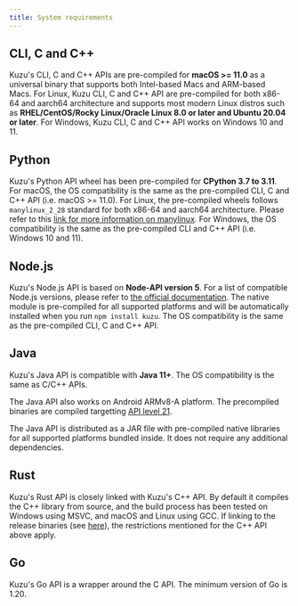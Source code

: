 ```yaml
---
title: System requirements
---
```


## CLI, C and C++

Kuzu's CLI, C and C++ APIs are pre-compiled for **macOS >= 11.0** as a universal binary that supports both Intel-based Macs and ARM-based Macs. For Linux, Kuzu CLI, C and C++ API are pre-compiled for both x86-64 and aarch64 architecture and supports most modern Linux distros such as **RHEL/CentOS/Rocky Linux/Oracle Linux 8.0 or later and Ubuntu 20.04 or later**. For Windows, Kuzu CLI, C and C++ API works on Windows 10 and 11.

## Python

Kuzu's Python API wheel has been pre-compiled for **CPython 3.7 to 3.11**. For macOS, the OS compatibility is the same as the pre-compiled CLI, C and C++ API (i.e. macOS >= 11.0). For Linux, the pre-compiled wheels follows `manylinux_2_28` standard for both x86-64 and aarch64 architecture. Please refer to this [link for more information on manylinux](https://github.com/pypa/manylinux). For Windows, the OS compatibility is the same as the pre-compiled CLI and C++ API (i.e. Windows 10 and 11).

## Node.js

Kuzu's Node.js API is based on **Node-API version 5**. For a list of compatible Node.js versions, please refer to [the official documentation](https://nodejs.org/api/n-api.html#node-api-version-matrix). The native module is pre-compiled for all supported platforms and will be automatically installed when you run `npm install kuzu`. The OS compatibility is the same as the pre-compiled CLI, C and C++ API.

## Java

Kuzu's Java API is compatible with **Java 11+**. The OS compatibility is the same as C/C++ APIs. 

The Java API also works on Android ARMv8-A platform. The precompiled binaries are compiled targetting [API level 21](https://developer.android.com/tools/releases/platforms). 

The Java API is distributed as a JAR file with pre-compiled native libraries for all supported platforms bundled inside. It does not require any additional dependencies.

## Rust

Kuzu's Rust API is closely linked with Kuzu's C++ API. By default it compiles the C++ library from source, and the build process has been tested on Windows using MSVC, and macOS and Linux using GCC. If linking to the release binaries (see [here](https://docs.rs/kuzu/latest/kuzu/#building)), the restrictions mentioned for the C++ API above apply.

## Go

Kuzu's Go API is a wrapper around the C API. The minimum version of Go is 1.20.

